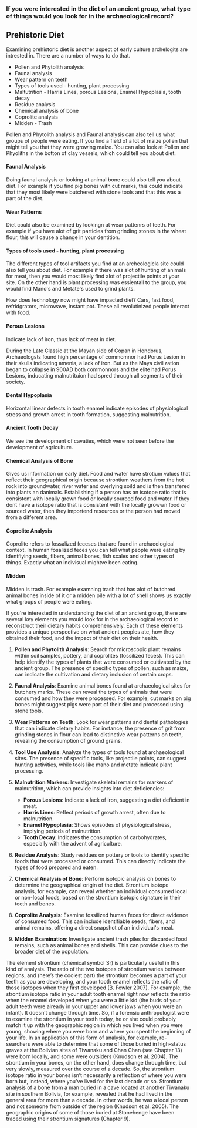 ### If you were interested in the diet of an ancient group, what type of things would you look for in the archaeological record?

## Prehistoric Diet

Examining prehistoric diet is another aspect of early culture archelogits are intrested in. There are a number of ways to do that.
- Pollen and Phytolith analysis
- Faunal analysis
- Wear pattern on teeth
- Types of tools used - hunting, plant processing
- Maltutrition - Harris Lines, porous Lesions, Enamel Hypoplasia, tooth decay
- Residue analysis
- Chemical analysis of bone
- Coprolite analysis
- Midden - Trash


Pollen and Phytolith analysis and Faunal analysis can also tell us what groups of people were eating. If you find a field of a lot of maize pollen that might tell you that they were growing maize. You can also look at Pollen and Phyoliths in the botton of clay vessels, which could tell you about diet. 

#### Faunal Analysis

Doing faunal analysis or looking at animal bone could also tell you about diet. For example if you find pig bones with cut marks, this could indicate that they most likely were butchered with stone tools and that this was a part of the diet. 

#### Wear Patterns

Diet could also be examined by lookingn at wear pattenrs of teeth. For example if you have alot of grit particles from grinding stones in the wheat flour, this will cause a change in your dentition.

#### Types of tools used - hunting, plant processing

The different types of tool artifacts you find at an archeologicla site could also tell you about diet. For example if there was alot of hunting of animals for meat, then you would most likely find alot of projectile points at your site. On the other hand is plant processing was essientail to the group, you would find Mano's and Metate's used to grind plants. 

How does technology now might have impacted diet? Cars, fast food, refridgrators, microwave, instant pot. These all revolutinized people interact with food.

#### Porous Lesions

Indicate lack of iron, thus lack of meat in diet.

During the Late Classic at the Mayan side of Copan in Hondorus, Archaeologsts found high percentage of commomnor had Porus Lesion in their skulls indicating amenia, a lack of iron. But as the Maya civilization began to collapse in 900AD both commonnors and the elite had Porus Lesions, inducating malnutrituion had spred through all segments of their society. 

#### Dental Hypoplasia

Horizontal linear defects in tooth enamel indicate episodes of physiological stress and growth arrest in tooth formation, suggesting malnutrition. 

#### Ancient Tooth Decay

We see the development of cavaties, which were not seen before the development of agriculture.

#### Chemical Analysis of Bone

Gives us information on early diet. 
Food and water have strotium values that reflect their geographical origin because strontium weathers from the hot rock into groundwater, river water and overlying soild and is then transfered into plants an danimals. Establishing if a person has an isotope ratio that is consistent with locally grown food or locally sourced food and water. If they dont have a isotope ratio that is consistent with the locally growwn food or sourced water, then they importend resources or the person had moved from a different area.

#### Coprolite Analysis

Coprolite refers to fossalized feceses that are found in archaeological context. In human fosalized feces you can tell what people were eating by identfiying seeds, fibers, animal bones, fish scales and other types of things. Exactly what an indivisual mightve been eating. 

#### Midden

Midden is trash. For example examning trash that has alot of butchred animal bones inside of it or a midden pile with a lot of shell shows us exactly what groups of people were eating. 



If you're interested in understanding the diet of an ancient group, there are several key elements you would look for in the archaeological record to reconstruct their dietary habits comprehensively. Each of these elements provides a unique perspective on what ancient peoples ate, how they obtained their food, and the impact of their diet on their health.

1. **Pollen and Phytolith Analysis**: Search for microscopic plant remains within soil samples, pottery, and coprolites (fossilized feces). This can help identify the types of plants that were consumed or cultivated by the ancient group. The presence of specific types of pollen, such as maize, can indicate the cultivation and dietary inclusion of certain crops.
    
2. **Faunal Analysis**: Examine animal bones found at archaeological sites for butchery marks. These can reveal the types of animals that were consumed and how they were processed. For example, cut marks on pig bones might suggest pigs were part of their diet and processed using stone tools.
    
3. **Wear Patterns on Teeth**: Look for wear patterns and dental pathologies that can indicate dietary habits. For instance, the presence of grit from grinding stones in flour can lead to distinctive wear patterns on teeth, revealing the consumption of ground grains.
    
4. **Tool Use Analysis**: Analyze the types of tools found at archaeological sites. The presence of specific tools, like projectile points, can suggest hunting activities, while tools like mano and metate indicate plant processing.
    
5. **Malnutrition Markers**: Investigate skeletal remains for markers of malnutrition, which can provide insights into diet deficiencies:
    
    - **Porous Lesions**: Indicate a lack of iron, suggesting a diet deficient in meat.
    - **Harris Lines**: Reflect periods of growth arrest, often due to malnutrition.
    - **Enamel Hypoplasia**: Shows episodes of physiological stress, implying periods of malnutrition.
    - **Tooth Decay**: Indicates the consumption of carbohydrates, especially with the advent of agriculture.
6. **Residue Analysis**: Study residues on pottery or tools to identify specific foods that were processed or consumed. This can directly indicate the types of food prepared and eaten.
    
7. **Chemical Analysis of Bone**: Perform isotopic analysis on bones to determine the geographical origin of the diet. Strontium isotope analysis, for example, can reveal whether an individual consumed local or non-local foods, based on the strontium isotopic signature in their teeth and bones.
    
8. **Coprolite Analysis**: Examine fossilized human feces for direct evidence of consumed food. This can include identifiable seeds, fibers, and animal remains, offering a direct snapshot of an individual's meal.
    
9. **Midden Examination**: Investigate ancient trash piles for discarded food remains, such as animal bones and shells. This can provide clues to the broader diet of the population.




The element strontium (chemical symbol Sr) is particularly useful in this kind
of analysis. The ratio of the two isotopes of strontium varies between regions, and
(here’s the coolest part) the strontium becomes a part of your teeth as you are
developing, and your tooth enamel reflects the ratio of those isotopes when they
first developed (B. Fowler 2007). For example, the strontium isotope ratio in your
adult tooth enamel right now reflects the ratio when the enamel developed when
you were a little kid (the buds of your adult teeth were already in your upper
and lower jaws when you were an infant). It doesn’t change through time. So, if a
forensic anthropologist were to examine the strontium in your teeth today, he or
she could probably match it up with the geographic region in which you lived
when you were young, showing where you were born and where you spent the
beginning of your life. In an application of this form of analysis, for example, re-
searchers were able to determine that some of those buried in high-status graves
at the Bolivian sites of Tiwanaku and Chan Chan (see Chapter 13) were born
locally, and some were outsiders (Knudson et al. 2004).
The strontium in your bones, on the other hand, does change through
time, but very slowly, measured over the course of a decade. So, the strontium
isotope ratio in your bones isn’t necessarily a reflection of where you were
born but, instead, where you've lived for the last decade or so. Strontium
analysis of a bone from a man buried in a cave located at another Tiwanaku
site in southern Bolivia, for example, revealed that he had lived in the general
area for more than a decade. In other words, he was a local person and not
someone from outside of the region (Knudson et al. 2005). The geographic
origins of some of those buried at Stonehenge have been traced using their
strontium signatures (Chapter 9).